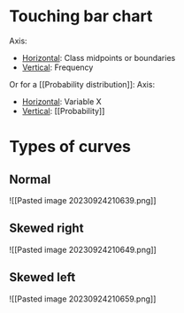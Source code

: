 # Touching bar chart
Axis:
- <u>Horizontal</u>: Class midpoints or boundaries
- <u>Vertical</u>: Frequency

Or for a [[Probability distribution]]:
Axis:
- <u>Horizontal</u>: Variable X
- <u>Vertical</u>: [[Probability]]
# Types of curves
## Normal
![[Pasted image 20230924210639.png]]
## Skewed right
![[Pasted image 20230924210649.png]]
## Skewed left
![[Pasted image 20230924210659.png]]